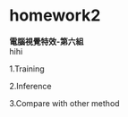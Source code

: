 # homework2

**電腦視覺特效-第六組**  
        hihi

1.Training

  
    
2.Inference
  
    
3.Compare with other method  





![]()  

  
  
  


